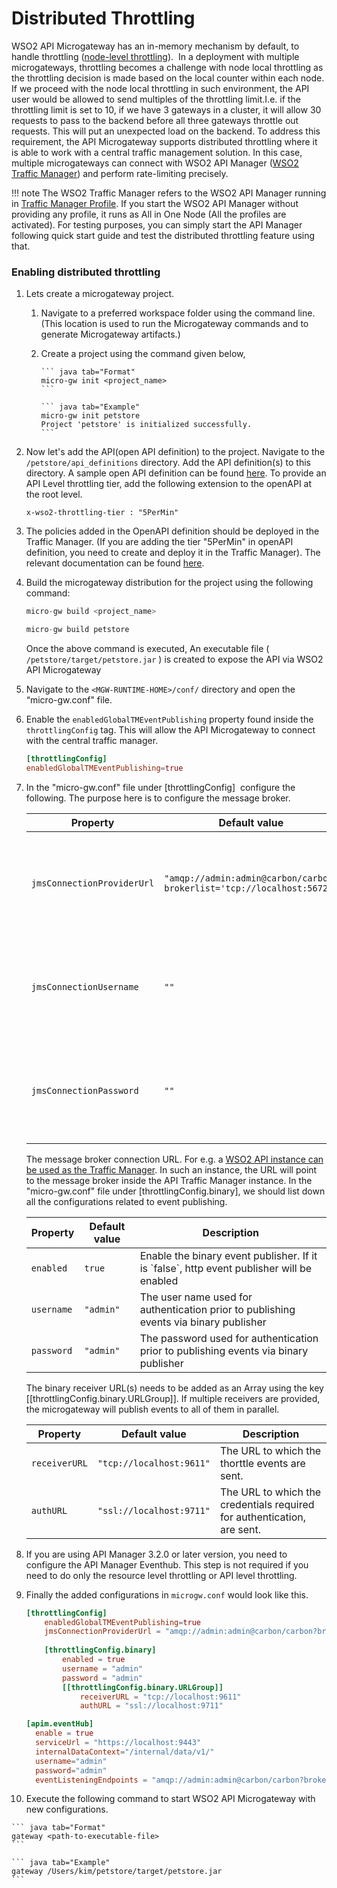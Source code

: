 # Distributed Throttling

WSO2 API Microgateway has an in-memory mechanism by default, to handle throttling
([node-level throttling](/how-tos/rate-limiting/adding-throttling-policies)).  
In a deployment with multiple microgateways, throttling becomes a challenge with node local throttling as the throttling 
decision is made based on the local counter within each node. If we proceed with the node local throttling in such 
environment, the API user would be allowed to send multiples of the throttling limit.I.e. if the throttling limit is set to 10, 
if we have 3 gateways in a cluster, it will allow 30 requests to pass to the backend before all three gateways 
throttle out requests. This will put an unexpected load on the backend. To address this requirement, the API Microgateway 
supports distributed throttling where it is able to work with a central traffic management solution. In this case, 
multiple microgateways can connect with WSO2 API Manager 
([WSO2 Traffic Manager](https://apim.docs.wso2.com/en/latest/install-and-setup/setup/distributed-deployment/product-profiles/)) 
and perform rate-limiting precisely.

!!! note
    The WSO2 Traffic Manager refers to the WSO2 API Manager running in 
    [Traffic Manager Profile](https://apim.docs.wso2.com/en/latest/install-and-setup/setup/distributed-deployment/product-profiles/). 
    If you start the WSO2 API Manager without providing any profile, it runs as All in One Node (All the profiles 
    are activated). For testing purposes, you can simply start the API Manager following quick start guide and test 
    the distributed throttling feature using that.

<!---TODO:@VirajSalaka Add concept page and mention it here--->
<!---TODO:@VirajSalaka Update image (old) and add to concept page--->

### Enabling distributed throttling

1.  Lets create a microgateway project.

    1. Navigate to a preferred workspace folder using the command line. (This location is used to run the Microgateway commands and to generate Microgateway artifacts.)
    2. Create a project using the command given below,
  
           ``` java tab="Format"
           micro-gw init <project_name> 
           ```

           ``` java tab="Example"
           micro-gw init petstore  
           Project 'petstore' is initialized successfully.
           ```

2.  Now let's add the API(open API definition) to the project. Navigate to the `/petstore/api_definitions` directory. 
    Add the API definition(s) to this directory. A sample open API definition can be found 
    [here](https://github.com/wso2/product-microgateway/blob/master/samples/petstore_basic.yaml). To provide an API 
    Level throttling tier, add the following extension to the openAPI at the root level.
    
    ```text tab="Sample"
    x-wso2-throttling-tier : "5PerMin"    
    ```
    
3.  The policies added in the OpenAPI definition should be deployed in the Traffic Manager. (If you are adding the
    tier "5PerMin" in openAPI definition, you need to create and deploy it in the Traffic Manager).
    The relevant documentation can be found [here](https://apim.docs.wso2.com/en/3.2.0/learn/rate-limiting/adding-new-throttling-policies/#adding-a-new-advanced-throttling-policy).

4.  Build the microgateway distribution for the project using the following command:

    ``` java tab="Format"
    micro-gw build <project_name>
    ```

    ``` java tab="Example"
    micro-gw build petstore
    ```

    Once the above command is executed, An executable file ( `/petstore/target/petstore.jar` ) is created to expose the API via WSO2 API Microgateway

5.  Navigate to the `<MGW-RUNTIME-HOME>/conf/` directory and open the “micro-gw.conf" file.

6.  Enable the `enabledGlobalTMEventPublishing` property found inside the `throttlingConfig` tag. This will allow the API Microgateway to connect with the central traffic manager.

    ``` toml
    [throttlingConfig]
    enabledGlobalTMEventPublishing=true
    ```

7.  In the "micro-gw.conf" file under \[throttlingConfig\]  configure the following. The purpose here is to configure 
    the message broker.

    <table>
        <thead>
            <tr class="header">
                <th>Property</th>
                <th>Default value</th>
                <th>Description</th>
            </tr>
        </thead>
        <tbody>
            <tr class="odd">
                <td><code>jmsConnectionProviderUrl</code></td>
                <td><code>"amqp://admin:admin@carbon/carbon?brokerlist='tcp://localhost:5672'"</code></td>
                <td>The message broker connection URL of WSO2 API/Traffic Manager</td>
            </tr>
            <tr class="even">
                <td><code>jmsConnectionUsername</code></td>
                <td><code>""</code></td>
                <td>The user name used to establish  the message broker connection</td>
            </tr>
            <tr class="odd">
                <td><code>jmsConnectionPassword</code></td>
                <td><code>""</code></td>
                <td>The password used to establish  the message broker connection</td>
            </tr>
        </tbody>
    </table>
    
    The message broker connection URL. For e.g. a [WSO2 API instance can be used as the Traffic Manager](https://apim.docs.wso2.com/en/latest/install-and-setup/setup/distributed-deployment/product-profiles/). 
    In such an instance, the URL will point to the message broker inside the API Traffic Manager instance.
    In the "micro-gw.conf" file under \[throttlingConfig.binary\], we should list down all the configurations related to
    event publishing.                   
        
    <table>
        <thead>
        <tr class="header">
            <th>Property</th>
            <th>Default value</th>
            <th>Description</th>
            </tr>
        </thead>
        <tbody>
            <tr class="odd">
                <td><code>enabled</code></td>
                <td><code>true</code></td>
                <td>Enable the binary event publisher. If it is `false`, http event publisher will be enabled</td>
            </tr>
            <tr class="even">
                <td><code>username</code></td>
                <td><code>"admin"</code></td>
                <td>The user name used for authentication prior to publishing events via binary publisher</td>
            </tr>
            <tr class="odd">
                <td><code>password</code></td>
                <td><code>"admin"</code></td>
                <td>The password used for authentication prior to publishing events via binary publisher</td>
            </tr>
        </tbody>
    </table>
    
    The binary receiver URL(s) needs to be added as an Array using the key \[\[throttlingConfig.binary.URLGroup\]\]. 
    If multiple receivers are provided, the microgateway will publish events to all of them in parallel.
     
    <table>
        <thead>
        <tr class="header">
            <th>Property</th>
            <th>Default value</th>
            <th>Description</th>
            </tr>
        </thead>
        <tbody>
            <tr class="odd">
                <td><code>receiverURL</code></td>
                <td><code>"tcp://localhost:9611"</code></td>
                <td>The URL to which the thorttle events are sent.</td>
            </tr>
            <tr class="even">
                <td><code>authURL</code></td>
                <td><code>"ssl://localhost:9711"</code></td>
                <td>The URL to which the credentials required for authentication, are sent.</td>
            </tr>
        </tbody>
    </table>

8.  If you are using API Manager 3.2.0 or later version, you need to configure the API Manager Eventhub. This step is 
    not required if you need to do only the resource level throttling or API level throttling.
    <!---TODO:@VirajSalaka Add the Event hub configuration guide URL--->
    
9.  Finally the added configurations in `microgw.conf` would look like this. 
    
    ``` toml tab="Sample Configuration"
    [throttlingConfig]
        enabledGlobalTMEventPublishing=true
        jmsConnectionProviderUrl = "amqp://admin:admin@carbon/carbon?brokerlist='tcp://localhost:5672'"
        
        [throttlingConfig.binary]
            enabled = true
            username = "admin"
            password = "admin"
            [[throttlingConfig.binary.URLGroup]]
                receiverURL = "tcp://localhost:9611"
                authURL = "ssl://localhost:9711"
    
    [apim.eventHub]
      enable = true
      serviceUrl = "https://localhost:9443"
      internalDataContext="/internal/data/v1/"
      username="admin"
      password="admin"
      eventListeningEndpoints = "amqp://admin:admin@carbon/carbon?brokerlist='tcp://localhost:5672'"
    ```  
                                                                                                                                     
10.  Execute the following command to start WSO2 API Microgateway with new configurations.

    ``` java tab="Format"
    gateway <path-to-executable-file>
    ```

    ``` java tab="Example"
    gateway /Users/kim/petstore/target/petstore.jar
    ```
